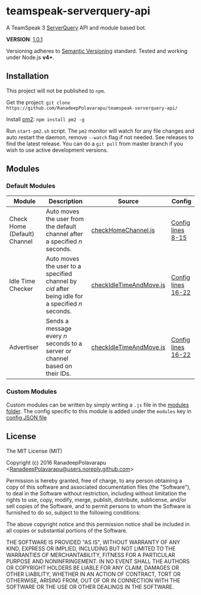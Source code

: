 # teamspeak-serverquery-api
A TeamSpeak 3 [ServerQuery](http://media.teamspeak.com/ts3_literature/TeamSpeak%203%20Server%20Query%20Manual.pdf) API and module based bot.

**VERSION**: [1.0.1](https://github.com/RanadeepPolavarapu/teamspeak-serverquery-api/releases/latest)

Versioning adheres to [Semantic Versioning](http://semver.org) standard. Tested and working under Node.js **v4+**.  

## Installation

This project will not be published to `npm`.

Get the project: `git clone https://github.com/RanadeepPolavarapu/teamspeak-serverquery-api/`  

Install [pm2](http://pm2.keymetrics.io/): `npm install pm2 -g`

Run `start-pm2.sh` script. The `pm2` monitor will watch for any file changes and auto restart the daemon, remove `--watch` flag if not needed. See releases to find the latest release. You can do a `git pull` from master branch if you wish to use active development versions.

## Modules

### Default Modules

| Module        | Description           | Source  | Config |
| ------------- |-------------|-----|-----|
| Check Home (Default) Channel      | Auto moves the user from the default channel after a specified *n* seconds. | [checkHomeChannel.js](/src/modules/checkHomeChannel.js) | [Config lines 8-15](/tsModuleBot.config.dist.json#L8-15) |
| Idle Time Checker      | Auto moves the user to a specified channel by *cid* after being idle for a specified *n* seconds.      |   [checkIdleTimeAndMove.js](/src/modules/checkIdleTimeAndMove.js) | [Config lines 16-22](/tsModuleBot.config.dist.json#L17-23) |
| Advertiser      | Sends a message every *n* seconds to a server or channel based on their IDs.      |   [checkIdleTimeAndMove.js](/src/modules/advertiser.js) | [Config lines 16-22](/tsModuleBot.config.dist.json#L25-30) |

### Custom Modules

Custom modules can be written by simply writing a `.js` file in the [modules folder](/src/modules). The config specific to this module is added under the `modules` key in [config JSON file](/tsModuleBot.config.dist.json)

## License
The MIT License (MIT)

Copyright (c) 2016 RanadeepPolavarapu \<RanadeepPolavarapu@users.noreply.github.com\>

Permission is hereby granted, free of charge, to any person obtaining a copy of this software and associated documentation files (the "Software"), to deal in the Software without restriction, including without limitation the rights to use, copy, modify, merge, publish, distribute, sublicense, and/or sell copies of the Software, and to permit persons to whom the Software is furnished to do so, subject to the following conditions:

The above copyright notice and this permission notice shall be included in all copies or substantial portions of the Software.

THE SOFTWARE IS PROVIDED "AS IS", WITHOUT WARRANTY OF ANY KIND, EXPRESS OR IMPLIED, INCLUDING BUT NOT LIMITED TO THE WARRANTIES OF MERCHANTABILITY, FITNESS FOR A PARTICULAR PURPOSE AND NONINFRINGEMENT. IN NO EVENT SHALL THE AUTHORS OR COPYRIGHT HOLDERS BE LIABLE FOR ANY CLAIM, DAMAGES OR OTHER LIABILITY, WHETHER IN AN ACTION OF CONTRACT, TORT OR OTHERWISE, ARISING FROM, OUT OF OR IN CONNECTION WITH THE SOFTWARE OR THE USE OR OTHER DEALINGS IN THE SOFTWARE.
